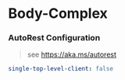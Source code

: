 # Body-Complex

### AutoRest Configuration

> see https://aka.ms/autorest

```yaml
single-top-level-client: false
```
